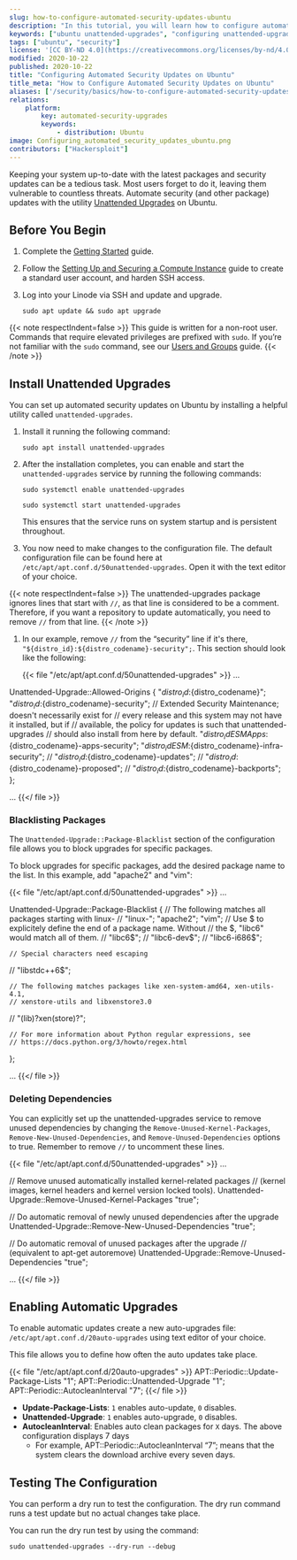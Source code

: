 ```yaml
---
slug: how-to-configure-automated-security-updates-ubuntu
description: "In this tutorial, you will learn how to configure automated updates on Ubuntu by using the dnf-automatic tool or the Cockpit web application."
keywords: ["ubuntu unattended-upgrades", "configuring unattended-upgrades"]
tags: ["ubuntu", "security"]
license: '[CC BY-ND 4.0](https://creativecommons.org/licenses/by-nd/4.0)'
modified: 2020-10-22
published: 2020-10-22
title: "Configuring Automated Security Updates on Ubuntu"
title_meta: "How to Configure Automated Security Updates on Ubuntu"
aliases: ['/security/basics/how-to-configure-automated-security-updates-ubuntu/']
relations:
    platform:
        key: automated-security-upgrades
        keywords:
            - distribution: Ubuntu
image: Configuring_automated_security_updates_ubuntu.png
contributors: ["Hackersploit"]
---
```


Keeping your system up-to-date with the latest packages and security updates can be a tedious task. Most users forget to do it, leaving them vulnerable to countless threats. Automate security (and other package) updates with the utility [Unattended Upgrades](https://wiki.debian.org/UnattendedUpgrades) on Ubuntu.

## Before You Begin

1.  Complete the [Getting Started](/docs/products/platform/get-started/) guide.

1.  Follow the [Setting Up and Securing a Compute Instance](/docs/products/compute/compute-instances/guides/set-up-and-secure/) guide to create a standard user account, and harden SSH access.

1.  Log into your Linode via SSH and update and upgrade.

        sudo apt update && sudo apt upgrade

{{< note respectIndent=false >}}
This guide is written for a non-root user. Commands that require elevated privileges are prefixed with `sudo`. If you’re not familiar with the `sudo` command, see our [Users and Groups](/docs/guides/linux-users-and-groups) guide.
{{< /note >}}

## Install Unattended Upgrades

You can set up automated security updates on Ubuntu by installing a helpful utility called `unattended-upgrades`.

1.  Install it running the following command:

        sudo apt install unattended-upgrades

1.  After the installation completes, you can enable and start the `unattended-upgrades` service by running the following commands:

        sudo systemctl enable unattended-upgrades

        sudo systemctl start unattended-upgrades

    This ensures that the service runs on system startup and is persistent throughout.

1.  You now need to make changes to the configuration file. The default configuration file can be found here at `/etc/apt/apt.conf.d/50unattended-upgrades`. Open it with the text editor of your choice.

{{< note respectIndent=false >}}
The unattended-upgrades package ignores lines that start with `//`, as that line is considered to be a comment. Therefore, if you want a repository to update automatically, you need to remove `//` from that line.
{{< /note >}}

1.  In our example, remove `//` from the “security” line if it's there, `"${distro_id}:${distro_codename}-security";`. This section should look like the following:

    {{< file "/etc/apt/apt.conf.d/50unattended-upgrades" >}}
...

Unattended-Upgrade::Allowed-Origins {
        "${distro_id}:${distro_codename}";
        "${distro_id}:${distro_codename}-security";
        // Extended Security Maintenance; doesn't necessarily exist for
        // every release and this system may not have it installed, but if
        // available, the policy for updates is such that unattended-upgrades
        // should also install from here by default.
        "${distro_id}ESMApps:${distro_codename}-apps-security";
        "${distro_id}ESM:${distro_codename}-infra-security";
//      "${distro_id}:${distro_codename}-updates";
//      "${distro_id}:${distro_codename}-proposed";
//      "${distro_id}:${distro_codename}-backports";
};

...
{{</ file >}}

### Blacklisting Packages

The `Unattended-Upgrade::Package-Blacklist` section of the configuration file allows you to block upgrades for specific packages.

To block upgrades for specific packages, add the desired package name to the list. In this example, add "apache2" and "vim":

{{< file "/etc/apt/apt.conf.d/50unattended-upgrades" >}}
...

Unattended-Upgrade::Package-Blacklist {
    // The following matches all packages starting with linux-
//  "linux-";
    "apache2";
    "vim";
    // Use $ to explicitely define the end of a package name. Without
    // the $, "libc6" would match all of them.
//  "libc6$";
//  "libc6-dev$";
//  "libc6-i686$";

    // Special characters need escaping
//  "libstdc\+\+6$";

    // The following matches packages like xen-system-amd64, xen-utils-4.1,
    // xenstore-utils and libxenstore3.0
//  "(lib)?xen(store)?";

    // For more information about Python regular expressions, see
    // https://docs.python.org/3/howto/regex.html
};

...
{{</ file >}}

### Deleting Dependencies

You can explicitly set up the unattended-upgrades service to remove unused dependencies by changing the `Remove-Unused-Kernel-Packages`, `Remove-New-Unused-Dependencies`, and `Remove-Unused-Dependencies` options to true. Remember to remove `//` to uncomment these lines.

{{< file "/etc/apt/apt.conf.d/50unattended-upgrades" >}}
...

// Remove unused automatically installed kernel-related packages
// (kernel images, kernel headers and kernel version locked tools).
Unattended-Upgrade::Remove-Unused-Kernel-Packages "true";

// Do automatic removal of newly unused dependencies after the upgrade
Unattended-Upgrade::Remove-New-Unused-Dependencies "true";

// Do automatic removal of unused packages after the upgrade
// (equivalent to apt-get autoremove)
Unattended-Upgrade::Remove-Unused-Dependencies "true";

...
{{</ file >}}

## Enabling Automatic Upgrades

To enable automatic updates create a new auto-upgrades file: `/etc/apt/apt.conf.d/20auto-upgrades` using text editor of your choice.

This file allows you to define how often the auto updates take place.

{{< file "/etc/apt/apt.conf.d/20auto-upgrades" >}}
APT::Periodic::Update-Package-Lists "1";
APT::Periodic::Unattended-Upgrade "1";
APT::Periodic::AutocleanInterval "7";
{{</ file >}}

- **Update-Package-Lists**: `1` enables auto-update, `0` disables.
- **Unattended-Upgrade**: `1` enables auto-upgrade, `0` disables.
- **AutocleanInterval**: Enables auto clean packages for `X` days. The above configuration displays 7 days
  - For example, APT::Periodic::AutocleanInterval “7”; means that the system clears the download archive every seven days.

## Testing The Configuration

You can perform a dry run to test the configuration. The dry run command runs a test update but no actual changes take place.

You can run the dry run test by using the command:

    sudo unattended-upgrades --dry-run --debug
